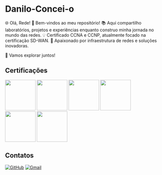 # Danilo-Concei-o
🌐 Olá, Rede!
👋 Bem-vindos ao meu repositório!
📚 Aqui compartilho laboratórios, projetos e experiências enquanto construo minha jornada no mundo das redes.
💡 Certificado CCNA e CCNP, atualmente focado na certificação SD-WAN.
🌟 Apaixonado por infraestrutura de redes e soluções inovadoras.

🚀 Vamos explorar juntos!

## Certificações

<img src="https://images.credly.com/size/340x340/images/8b0ca811-bd98-4083-ba50-512ab9f6262b/CCNPENCOR__1_.png" height="100">
<img src="https://images.credly.com/size/340x340/images/3bb1a127-e4e4-47ac-b83f-6a9fbf343f00/CCNP_ENARSI.png" height="100">
<img src="https://images.credly.com/size/340x340/images/f4ccdba9-dd65-4349-baad-8f05df116443/CCNASRWE__1_.png" height="100">
<img src="https://images.credly.com/size/340x340/images/70d71df5-f3dc-4380-9b9d-f22513a70417/CCNAITN__1_.png" height="100">
<img src="https://images.credly.com/size/340x340/images/0a6d331e-8abf-4272-a949-33f754569a76/CCNAENSA__1_.png" height="100">
<img src="https://images.credly.com/size/340x340/images/58c6a1ff-4788-4be9-a71e-7643ec7d72e8/2ccb2ec4-fc30-4498-abef-1d1c05637fab.png" height="100">

## Contatos

[![GitHub](https://img.shields.io/badge/GitHub-000000?style=for-the-badge&logo=github&logoColor=white)](https://github.com/ConceicaoD10)
[![Gmail](https://img.shields.io/badge/-Gmail-%23333?style=for-the-badge&logo=gmail&logoColor=white)](mailto:daniloideconceicao@gmail.com)
